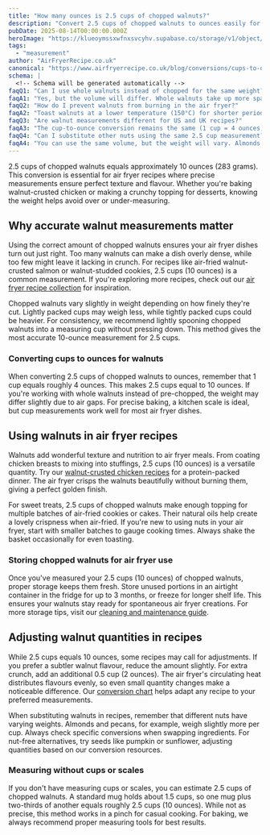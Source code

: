 ```yaml
---
title: "How many ounces is 2.5 cups of chopped walnuts?"
description: "Convert 2.5 cups of chopped walnuts to ounces easily for perfect air fryer recipes. Get precise measurements in seconds!"
pubDate: 2025-08-14T00:00:00.000Z
heroImage: "https://klueoymssxwfnxsvcyhv.supabase.co/storage/v1/object/public/Shmucket/how-many-ounces-is-2-5-cups-chopped-walnuts.webp"
tags:
  - "measurement"
author: "AirFryerRecipe.co.uk"
canonical: "https://www.airfryerrecipe.co.uk/blog/conversions/cups-to-ounces/how-many-ounces-is-2-5-cups-chopped-walnuts"
schema: |
  <!-- Schema will be generated automatically -->
faqQ1: "Can I use whole walnuts instead of chopped for the same weight?"
faqA1: "Yes, but the volume will differ. Whole walnuts take up more space, so you'll need slightly fewer whole walnuts to reach 10 ounces (about 2 cups). Chopping creates more surface area and packs tighter, hence the 2.5 cup measurement for the same weight."
faqQ2: "How do I prevent walnuts from burning in the air fryer?"
faqA2: "Toast walnuts at a lower temperature (150°C) for shorter periods (3-5 minutes), shaking the basket frequently. Their high oil content makes them prone to burning. For recipes where walnuts are mixed with other ingredients, they're less likely to burn."
faqQ3: "Are walnut measurements different for US and UK recipes?"
faqA3: "The cup-to-ounce conversion remains the same (1 cup = 4 ounces), but UK recipes may list weights in grams. 2.5 cups equals 283 grams. Always check if a recipe uses metric or imperial measurements for precision."
faqQ4: "Can I substitute other nuts using the same 2.5 cup measurement?"
faqA4: "You can use the same volume, but the weight will vary. Almonds weigh about 5 ounces per cup, so 2.5 cups would be 12.5 ounces. For accurate substitutions, always weigh nuts or check specific conversion charts for different varieties."
---
```

<p>2.5 cups of chopped walnuts equals approximately 10 ounces (283 grams). This conversion is essential for air fryer recipes where precise measurements ensure perfect texture and flavour. Whether you're baking walnut-crusted chicken or making a crunchy topping for desserts, knowing the weight helps avoid over or under-measuring.</p>  

<h2>Why accurate walnut measurements matter</h2>  
<p>Using the correct amount of chopped walnuts ensures your air fryer dishes turn out just right. Too many walnuts can make a dish overly dense, while too few might leave it lacking in crunch. For recipes like air-fried walnut-crusted salmon or walnut-studded cookies, 2.5 cups (10 ounces) is a common measurement. If you're exploring more recipes, check out our <a href=https://www.airfryerrecipe.co.uk/recipes>air fryer recipe collection</a> for inspiration.</p>  

<p>Chopped walnuts vary slightly in weight depending on how finely they're cut. Lightly packed cups may weigh less, while tightly packed cups could be heavier. For consistency, we recommend lightly spooning chopped walnuts into a measuring cup without pressing down. This method gives the most accurate 10-ounce measurement for 2.5 cups.</p>  

<h3>Converting cups to ounces for walnuts</h3>  
<p>When converting 2.5 cups of chopped walnuts to ounces, remember that 1 cup equals roughly 4 ounces. This makes 2.5 cups equal to 10 ounces. If you're working with whole walnuts instead of pre-chopped, the weight may differ slightly due to air gaps. For precise baking, a kitchen scale is ideal, but cup measurements work well for most air fryer dishes.</p>  

<h2>Using walnuts in air fryer recipes</h2>  
<p>Walnuts add wonderful texture and nutrition to air fryer meals. From coating chicken breasts to mixing into stuffings, 2.5 cups (10 ounces) is a versatile quantity. Try our <a href=https://www.airfryerrecipe.co.uk/recipe-category/chicken>walnut-crusted chicken recipes</a> for a protein-packed dinner. The air fryer crisps the walnuts beautifully without burning them, giving a perfect golden finish.</p>  

<p>For sweet treats, 2.5 cups of chopped walnuts make enough topping for multiple batches of air-fried cookies or cakes. Their natural oils help create a lovely crispness when air-fried. If you're new to using nuts in your air fryer, start with smaller batches to gauge cooking times. Always shake the basket occasionally for even toasting.</p>  

<h3>Storing chopped walnuts for air fryer use</h3>  
<p>Once you've measured your 2.5 cups (10 ounces) of chopped walnuts, proper storage keeps them fresh. Store unused portions in an airtight container in the fridge for up to 3 months, or freeze for longer shelf life. This ensures your walnuts stay ready for spontaneous air fryer creations. For more storage tips, visit our <a href=https://www.airfryerrecipe.co.uk/air-fryer-cleaner>cleaning and maintenance guide</a>.</p>  

<h2>Adjusting walnut quantities in recipes</h2>  
<p>While 2.5 cups equals 10 ounces, some recipes may call for adjustments. If you prefer a subtler walnut flavour, reduce the amount slightly. For extra crunch, add an additional 0.5 cup (2 ounces). The air fryer's circulating heat distributes flavours evenly, so even small quantity changes make a noticeable difference. Our <a href=https://www.airfryerrecipe.co.uk/air-fryer-conversion-chart>conversion chart</a> helps adapt any recipe to your preferred measurements.</p>  

<p>When substituting walnuts in recipes, remember that different nuts have varying weights. Almonds and pecans, for example, weigh slightly more per cup. Always check specific conversions when swapping ingredients. For nut-free alternatives, try seeds like pumpkin or sunflower, adjusting quantities based on our conversion resources.</p>  

<h3>Measuring without cups or scales</h3>  
<p>If you don't have measuring cups or scales, you can estimate 2.5 cups of chopped walnuts. A standard mug holds about 1.5 cups, so one mug plus two-thirds of another equals roughly 2.5 cups (10 ounces). While not as precise, this method works in a pinch for casual cooking. For baking, we always recommend proper measuring tools for best results.</p>
